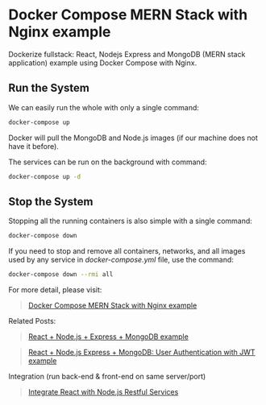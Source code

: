 # Docker Compose MERN Stack with Nginx example

Dockerize fullstack: React, Nodejs Express and MongoDB (MERN stack application) example using Docker Compose with Nginx.

## Run the System
We can easily run the whole with only a single command:
```bash
docker-compose up
```

Docker will pull the MongoDB and Node.js images (if our machine does not have it before).

The services can be run on the background with command:
```bash
docker-compose up -d
```

## Stop the System
Stopping all the running containers is also simple with a single command:
```bash
docker-compose down
```

If you need to stop and remove all containers, networks, and all images used by any service in <em>docker-compose.yml</em> file, use the command:
```bash
docker-compose down --rmi all
```

For more detail, please visit:
> [Docker Compose MERN Stack with Nginx example](https://www.bezkoder.com/docker-mern/)

Related Posts:
> [React + Node.js + Express + MongoDB example](https://bezkoder.com/react-node-express-mongodb-mern-stack/)

> [React + Node.js Express + MongoDB: User Authentication with JWT example](https://www.bezkoder.com/react-node-mongodb-auth/)

Integration (run back-end & front-end on same server/port)
> [Integrate React with Node.js Restful Services](https://bezkoder.com/integrate-react-express-same-server-port/)